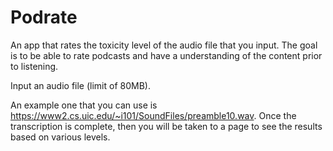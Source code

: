 # Podrate
An app that rates the toxicity level of the audio file that you input. The goal is to be able to rate podcasts and have a understanding of the content prior to listening.

Input an audio file (limit of 80MB). 

An example one that you can use is https://www2.cs.uic.edu/~i101/SoundFiles/preamble10.wav.
Once the transcription is complete, then you will be taken to a page to see the results based on various levels.
